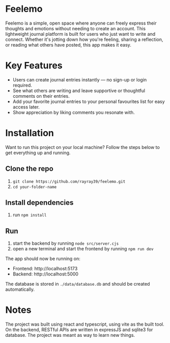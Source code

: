 # Feelemo
Feelemo is a simple, open space where anyone can freely express their thoughts and emotions without needing to create an account.
This lightweight journal platform is built for users who just want to write and connect. Whether it's jotting down how you're feeling, sharing a reflection, or reading what others have posted, this app makes it easy.

# Key Features
- Users can create journal entries instantly — no sign-up or login required.
- See what others are writing and leave supportive or thoughtful comments on their entries.
- Add your favorite journal entries to your personal favourites list for easy access later.
- Show appreciation by liking comments you resonate with.

# Installation
Want to run this project on your local machine? Follow the steps below to get everything up and running.

## Clone the repo
1. `git clone https://github.com/rayray39/feelemo.git`
2. `cd your-folder-name`

## Install dependencies
1. run `npm install`

## Run
1. start the backend by running `node src/server.cjs`
2. open a new terminal and start the frontend by running `npm run dev`  

The app should now be running on:
- Frontend: http://localhost:5173
- Backend: http://localhost:5000

The database is stored in `./data/database.db` and should be created automatically.

# Notes
The project was built using react and typescript, using vite as the built tool. On the backend, RESTful APIs are written in expressJS and sqlite3 for database.  The project was meant as way to learn new things.